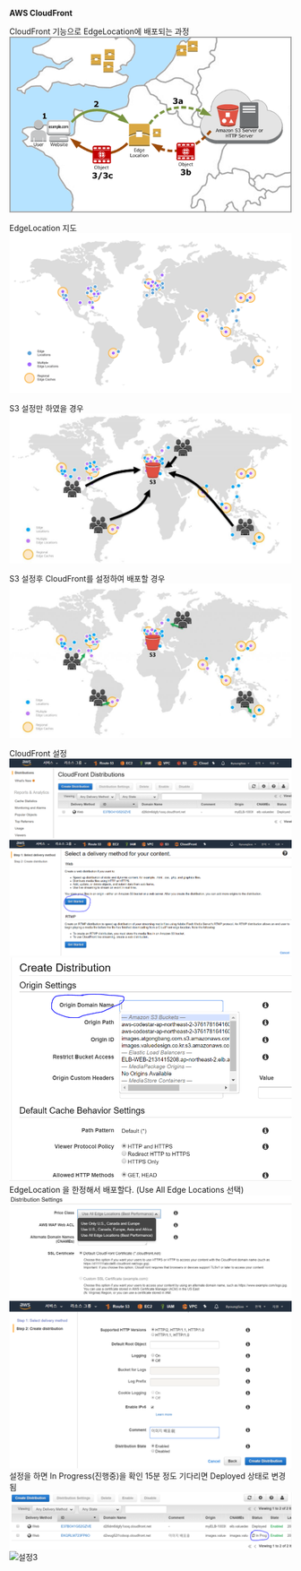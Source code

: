 **AWS CloudFront** 




CloudFront 기능으로 EdgeLocation에 배포되는 과정
![구성1](https://github.com/dockerdongjin/aws-network-examples/blob/master/case6/images/how-cloudfront-delivers-content.png)

EdgeLocation 지도
![구성1](https://github.com/dockerdongjin/aws-network-examples/blob/master/case6/images/cloudfront-map.png)

S3 설정만 하였을 경우
![구성1](https://github.com/dockerdongjin/aws-network-examples/blob/master/case6/images/s3.jpg)

S3 설정후 CloudFront를 설정하여 배포할 경우
![구성1](https://github.com/dockerdongjin/aws-network-examples/blob/master/case6/images/s3-cloudfront.jpg)

CloudFront 설정
![설정1](https://github.com/dockerdongjin/aws-network-examples/blob/master/case6/images/img00.png)
![설정2](https://github.com/dockerdongjin/aws-network-examples/blob/master/case6/images/img01.png)
![설정3](https://github.com/dockerdongjin/aws-network-examples/blob/master/case6/images/img02.png)
EdgeLocation 을 한정해서 배포할다. (Use All Edge Locations 선택)
![설정3](https://github.com/dockerdongjin/aws-network-examples/blob/master/case6/images/img03.png)
![설정3](https://github.com/dockerdongjin/aws-network-examples/blob/master/case6/images/img04.png)
설정을 하면 In Progress(진행중)을 확인 15분 정도 기다리면 Deployed 상태로 변경됨
![설정3](https://github.com/dockerdongjin/aws-network-examples/blob/master/case6/images/img05.png)
![설정3](https://github.com/dockerdongjin/aws-network-examples/blob/master/case6/images/img06.png)